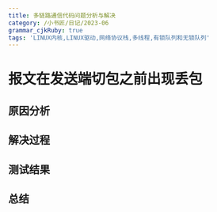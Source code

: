 ```yaml
---
title: 多链路通信代码问题分析与解决
category: /小书匠/日记/2023-06
grammar_cjkRuby: true
tags: 'LINUX内核,LINUX驱动,网络协议栈,多线程,有锁队列和无锁队列'
---
```



# 报文在发送端切包之前出现丢包
## 原因分析

## 解决过程 

## 测试结果

## 总结

